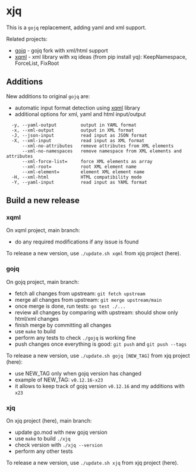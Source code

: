 # xjq

This is a `gojq` replacement, adding yaml and xml support.

Related projects:

- [gojq](https://github.com/momiji/gojq) - gojq fork with xml/html support
- [xqml](https://github.com/momiji/xqml) - xml library with xq ideas (from pip install yq): KeepNamespace, ForceList, FixRoot

## Additions

New additions to original `gojq` are:

- automatic input format detection using [xqml](https://github.com/momiji/xml) library
- additional options for xml, yaml and html input/output

```
  -y, --yaml-output         output in YAML format
  -x, --xml-output          output in XML format
  -J, --json-input          read input as JSON format
  -X, --xml-input           read input as XML format
      --xml-no-attributes   remove attributes from XML elements
      --xml-no-namespaces   remove namespace from XML elements and attributes
      --xml-force-list=     force XML elements as array
      --xml-root=           root XML element name
      --xml-element=        element XML element name
  -H, --xml-html            HTML compatibility mode
  -Y, --yaml-input          read input as YAML format
```

## Build a new release

### xqml

On xqml project, main branch:

- do any required modifications if any issue is found

To release a new version, use `./update.sh xqml` from xjq project (here).

### gojq

On gojq project, main branch:

- fetch all changes from upstream: `git fetch upstream`
- merge all changes from upstream: `git merge upstream/main`
- once merge is done, run tests: `go test ./...`
- review all changes by comparing with upstream: should show only html/xml changes
- finish merge by committing all changes
- use `make` to build
- perform any tests to check `./gojq` is working fine
- push changes once everything is good: `git push` and `git push --tags`

To release a new version, use `./update.sh gojq [NEW_TAG]` from xjq project (here):

- use NEW_TAG only when gojq version has changed
- example of NEW_TAG: `v0.12.16-x23`
- it allows to keep track of gojq version `v0.12.16` and my additions with `x23`

### xjq

On xjq project (here), main branch:

- update go.mod with new gojq version
- use `make` to build `./xjq`
- check version with `./xjq --version`
- perform any other tests

To release a new version, use `./update.sh xjq` from xjq project (here).
